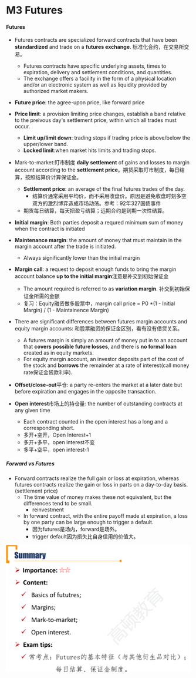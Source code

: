 # M3 Futures

#### Futures

- Futures contracts are specialized forward contracts that have been **standardized** and trade on a **futures exchange**. 标准化合约，在交易所交易。
  - Futures contracts have specific underlying assets, times to expiration, delivery and settlement conditions, and quantities.
  - The exchange offers a facility in the form of a physical location and/or an electronic system as well as liquidity provided by authorized market makers.

- **Future price**: the agree-upon price, like forward price
- **Price limit**: a provision limiting price changes, establish a band relative to the preivous day's settlement price, within which all trades must occur.
  - **Limit up/limit down**: trading stops if trading price is above/below the upper/lower band.
  - **Locked limit**:when market hits limits and trading stops.

- Mark-to-market:盯市制度 **daily settlement** of gains and losses to margin account according to the **settlement price**。期货采取盯市制度，每日结算，按照结算价计算保证金。
  - **Settlement price**: an average of the final futures trades of the day.
    - 结算价通常采用平均价，而不采用收盘价。原因是避免收盘时刻多空双方的激烈博弈造成市场动荡。参考：92年327国债事件
  - 期货每日结算，每天把盈亏结算；远期合约是到期一次性结算。
- **Initial margin**: Both parties deposit a requred minimum sum of money when the contract is initiated
- **Maintenance margin**: the amount of money that must maintain in the margin account after the trade is initiated.
  - Always significantly lower than the initial margin
- **Margin call**: a request to deposit enough funds to bring the margin account balance **up to the initial margin**注意是补交到初始保证金
  - The amount required is referred to as **variation margin**. 补交到初始保证金所需的金额
  - 复习：Equity融资做多股票中，margin call price = P0 \*(1 - Initial Margin) / (1 - Maintainence Margin)
- There are significant differences between futures margin accounts and equity margin accounts: 和股票融资的保证金区别，看有没有借贷关系。
  - A futures margin is simply an amount of money put in to an account that **covers possible future losses**, and there is **no formal loan** created as in equity markets.
  - For equity margin account, an investor deposits part of the cost of the stock and **borrows** the remainder at a rate of interest(call money rate保证金贷款利率).

- **Offset/close-out**平仓: a party re-enters the market at a later date but before expiration and engages in the opposite transaction.
- **Open interest**市场上的持仓量: the number of outstanding contracts at any given time
  - Each contract counted in the open interest has a long and a corresponding short.
  - 多开+空开，Open Interest+1
  - 多开+多平，open interest不变
  - 多平+空平，open interest-1

##### Forward vs Futures

- Forward contracts realize the full gain or loss at expiration, whereas futures contracts realize the gain or loss in parts on a day-to-day basis.(settlement price)
  - The time value of money makes these not equivalent, but the differences tend to be small.
    - reinvestment
  - In forward contract, with the entire payoff made at expiration, a loss by one party can be large enough to trigger a default.
    - 因为futures是场内，forward是场外。
    - trigger default因为损失比自身信用的价值大。

![image-20230924213206581](./assets/image-20230924213206581.png)
